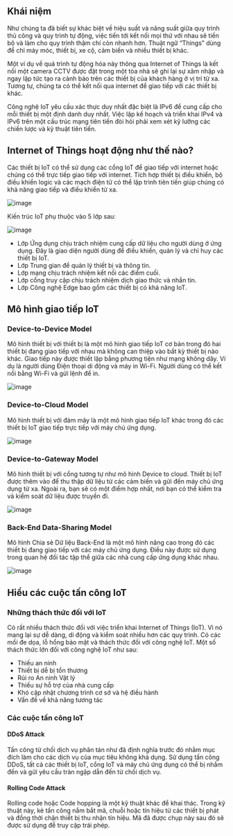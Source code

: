 ## Khái niệm
Như chúng ta đã biết sự khác biệt về hiệu suất và năng suất giữa quy trình thủ công và quy trình tự động, việc tiến tới kết nối mọi thứ với nhau sẽ tiến bộ và làm cho quy trình thậm chí còn nhanh hơn. Thuật ngữ “Things” dùng để chỉ máy móc, thiết bị, xe cộ, cảm biến và nhiều thiết bị khác.

Một ví dụ về quá trình tự động hóa này thông qua Internet of Things là kết nối một camera CCTV được đặt trong một tòa nhà sẽ ghi lại sự xâm nhập và ngay lập tức tạo ra cảnh báo trên các thiết bị của khách hàng ở vị trí từ xa. Tương tự, chúng ta có thể kết nối qua internet để giao tiếp với các thiết bị khác.

Công nghệ IoT yêu cầu xác thực duy nhất đặc biệt là IPv6 để cung cấp cho mỗi thiết bị một định danh duy nhất. Việc lập kế hoạch và triển khai IPv4 và IPv6 trên một cấu trúc mạng tiên tiến đòi hỏi phải xem xét kỹ lưỡng các chiến lược và kỹ thuật tiên tiến.

## Internet of Things hoạt động như thế nào?
Các thiết bị IoT có thể sử dụng các cổng IoT để giao tiếp với internet hoặc chúng có thể trực tiếp giao tiếp với internet. Tích hợp thiết bị điều khiển, bộ điều khiển logic và các mạch điện tử có thể lập trình tiên tiến giúp chúng có khả năng giao tiếp và điều khiển từ xa.

![image](https://github.com/user-attachments/assets/8cca5a32-8e3b-486b-b958-8182bc1b49f5)

Kiến trúc IoT phụ thuộc vào 5 lớp sau:

![image](https://github.com/user-attachments/assets/8409518d-0083-4f23-8c32-9ee9c9b4efb4)

* Lớp Ứng dụng chịu trách nhiệm cung cấp dữ liệu cho người dùng ở ứng dụng. Đây là giao diện người dùng để điều khiển, quản lý và chỉ huy các thiết bị IoT.
* Lớp Trung gian để quản lý thiết bị và thông tin.
* Lớp mạng chịu trách nhiệm kết nối các điểm cuối.
* Lớp cổng truy cập chịu trách nhiệm dịch giao thức và nhắn tin.
* Lớp Công nghệ Edge bao gồm các thiết bị có khả năng IoT.

## Mô hình giao tiếp IoT
### Device-to-Device Model
Mô hình thiết bị với thiết bị là một mô hình giao tiếp IoT cơ bản trong đó hai thiết bị đang giao tiếp với nhau mà không can thiệp vào bất kỳ thiết bị nào khác. Giao tiếp này được thiết lập bằng phương tiện như mạng không dây. Ví dụ là người dùng Điện thoại di động và máy in Wi-Fi. Người dùng có thể kết nối bằng Wi-Fi và gửi lệnh để in.

![image](https://github.com/user-attachments/assets/e6f3c5cd-06f4-40aa-a141-da96693e093e)
### Device-to-Cloud Model
Mô hình thiết bị với đám mây là một mô hình giao tiếp IoT khác trong đó các thiết bị IoT giao tiếp trực tiếp với máy chủ ứng dụng.

![image](https://github.com/user-attachments/assets/10f92ded-1ab3-41d3-9e15-0ce3fbc60f6a)
### Device-to-Gateway Model
Mô hình thiết bị với cổng tương tự như mô hình Device to cloud. Thiết bị IoT được thêm vào để thu thập dữ liệu từ các cảm biến và gửi đến máy chủ ứng dụng từ xa. Ngoài ra, bạn sẽ có một điểm hợp nhất, nơi bạn có thể kiểm tra và kiểm soát dữ liệu được truyền đi.

![image](https://github.com/user-attachments/assets/0ab28fcd-6e1c-4d84-b949-a8a1d46a582e)
### Back-End Data-Sharing Model
Mô hình Chia sẻ Dữ liệu Back-End là một mô hình nâng cao trong đó các thiết bị đang giao tiếp với các máy chủ ứng dụng. Điều này được sử dụng trong quan hệ đối tác tập thể giữa các nhà cung cấp ứng dụng khác nhau.

![image](https://github.com/user-attachments/assets/bfe1b2ea-4b80-4099-bf5c-de035033e8b9)
## Hiểu các cuộc tấn công IoT
### Những thách thức đối với IoT
Có rất nhiều thách thức đối với việc triển khai Internet of Things (IoT). Vì nó mang lại sự dễ dàng, di động và kiểm soát nhiều hơn các quy trình. Có các mối đe dọa, lỗ hổng bảo mật và thách thức đối với công nghệ IoT. Một số thách thức lớn đối với công nghệ IoT như sau:

* Thiếu an ninh
* Thiết bị dễ bị tổn thương
* Rủi ro An ninh Vật lý
* Thiếu sự hỗ trợ của nhà cung cấp
* Khó cập nhật chương trình cơ sở và hệ điều hành
* Vấn đề về khả năng tương tác
### Các cuộc tấn công IoT
#### DDoS Attack
Tấn công từ chối dịch vụ phân tán như đã định nghĩa trước đó nhằm mục đích làm cho các dịch vụ của mục tiêu không khả dụng. Sử dụng tấn công DDoS, tất cả các thiết bị IoT, cổng IoT và máy chủ ứng dụng có thể bị nhắm đến và gửi yêu cầu tràn ngập dẫn đến từ chối dịch vụ.
#### Rolling Code Attack
Rolling code hoặc Code hopping là một kỹ thuật khác để khai thác. Trong kỹ thuật này, kẻ tấn công nắm bắt mã, chuỗi hoặc tín hiệu từ các thiết bị phát và đồng thời chặn thiết bị thu nhận tín hiệu. Mã đã được chụp này sau đó sẽ được sử dụng để truy cập trái phép.








